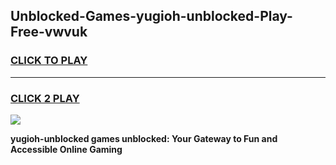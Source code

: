 
## Unblocked-Games-yugioh-unblocked-Play-Free-vwvuk
<h3>
<a href="https://premium76.site?title=yugioh-unblocked&ref=18A1">CLICK TO PLAY</a></h3>
<hr>

<h3>
<a href="https://premium76.site?title=yugioh-unblocked&ref=18A1">CLICK 2 PLAY</a>
  
</h3>

<a href="https://premium76.site?title=yugioh-unblocked&ref=18A1"><img src="https://clearcache.store/games.png"></a>


**yugioh-unblocked games unblocked: Your Gateway to Fun and Accessible Online Gaming**
